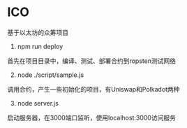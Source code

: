 # ICO
基于以太坊的众筹项目

1. npm run deploy

首先在项目目录中，编译、测试、部署合约到ropsten测试网络

2. node ./script/sample.js

调用合约，产生一些初始化的项目，有Uniswap和Polkadot两种

3. node server.js

启动服务器，在3000端口监听，使用localhost:3000访问服务
